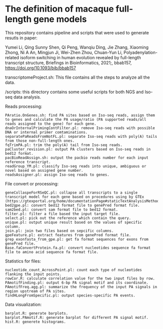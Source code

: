 # The definition of macaque full-length gene models
This repository contains pipeline and scripts that were used to generate resutls in paper: 

Yumei Li, Qing Sunny Shen, Qi Peng, Wanqiu Ding, Jie Zhang, Xiaoming Zhong, Ni A An, Mingjun Ji, Wei-Zhen Zhou, Chuan-Yun Li, Polyadenylation-related isoform switching in human evolution revealed by full-length transcript structure, Briefings in Bioinformatics, 2021;, bbab157, https://doi.org/10.1093/bib/bbab157


transcriptomeProject.sh: This file contains all the steps to analyze all the data.


/scripts: this directory contains some useful scripts for both NGS and Iso-seq data analysis. 

Reads processing:
  
	PAratio.OnGenes.sh: find PA sites based on Iso-seq reads, assign them to genes and calculate the PA usage/ratio (PA supported reads/all reads assigned to the gene) for each gene.
	dnaOrInternalPrimingContFilter.pl: remove Iso-seq reads with possible DNA or internal primer comtaminations.
	separatePaReadsFromNotFL.pl: separate Iso-seq reads with poly(A) tails from those non-full-length ones.
	fqTrimPA.pl: trim the poly(A) tail from Iso-seq reads.
	paCluster_revision.pl: output PA clusters based on Iso-seq reads in bed12 format.
	pacBioReadAssign.sh: output the pacbio reads number for each input reference transcript.
	readGroup_YM.pl: classify Iso-seq reads into unique, ambiguous or novel based on assigned gene number.
	readsAssigner.pl: assign Iso-seq reads to genes.
  
File convert or processing:
	
	geneCollaspeForRSeQC.pl: collapse all transcripts to a single transcript model for each gene based on procedures using by GTEx (https://gtexportal.org/home/documentationPage#staticTextAnalysisMethods)
	bed2gpe.pl: convert bed12 format file to genePred format file.
	sam2bed.pl: convert sam format file to bed12 format.
	filter.pl: filter a file based the input target file.
	select.pl: pick out the reference which contain the query.
	unique.pl: output unique result based on the values of specific column.
	join.pl: join two files based on sepcific columns.
	gpeFeature.pl: extract features from genePred format file.
	grep_exonfasta_from_gpe.pl: get fa format sequences for exons from genePred file.
	Base.faConvertProtein.fa.pl: convert nucleotides sequence fa format file to amino acid sequence fa format file.
  
Statistics for files:
	
	nucleotide_count_AcrossPoint.pl: count each type of nucleotides flanking the input points. 
	rowCor.R: calculate correlation value for the two input files by row.
	PAmotifFinding.pl: output 6-bp PA signal motif and its coordinate.
	PAmotifFreq.agg.pl: summarize the frequency of the input PA signals in region upstream of PA sites.
	findHLongFromSpecific.pl: output species-specific PA events.

Data visualization:

	barplot.R: generate barplots.
	barplot.PAmotif.R: generate barplot for different PA signal motif.
	hist.R: generete histograms. 
  
